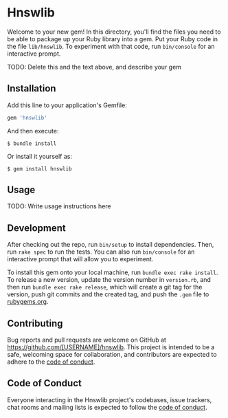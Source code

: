 # Hnswlib

Welcome to your new gem! In this directory, you'll find the files you need to be able to package up your Ruby library into a gem. Put your Ruby code in the file `lib/hnswlib`. To experiment with that code, run `bin/console` for an interactive prompt.

TODO: Delete this and the text above, and describe your gem

## Installation

Add this line to your application's Gemfile:

```ruby
gem 'hnswlib'
```

And then execute:

    $ bundle install

Or install it yourself as:

    $ gem install hnswlib

## Usage

TODO: Write usage instructions here

## Development

After checking out the repo, run `bin/setup` to install dependencies. Then, run `rake spec` to run the tests. You can also run `bin/console` for an interactive prompt that will allow you to experiment.

To install this gem onto your local machine, run `bundle exec rake install`. To release a new version, update the version number in `version.rb`, and then run `bundle exec rake release`, which will create a git tag for the version, push git commits and the created tag, and push the `.gem` file to [rubygems.org](https://rubygems.org).

## Contributing

Bug reports and pull requests are welcome on GitHub at https://github.com/[USERNAME]/hnswlib. This project is intended to be a safe, welcoming space for collaboration, and contributors are expected to adhere to the [code of conduct](https://github.com/[USERNAME]/hnswlib/blob/main/CODE_OF_CONDUCT.md).

## Code of Conduct

Everyone interacting in the Hnswlib project's codebases, issue trackers, chat rooms and mailing lists is expected to follow the [code of conduct](https://github.com/[USERNAME]/hnswlib/blob/main/CODE_OF_CONDUCT.md).
